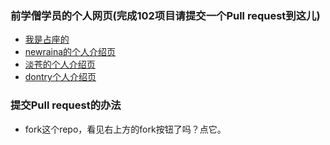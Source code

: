 
 ### 前学僧学员的个人网页(完成102项目请提交一个Pull request到这儿)
 - [我是占座的](http://baidu.com)
 - [newraina的个人介绍页](http://about.newraina.com)
 - [淡苍的个人介绍页](http://page.blackganglion.com)
 - [dontry个人介绍页](http://dontry.github.io/js-projects)
 

 ### 提交Pull request的办法
 - fork这个repo，看见右上方的fork按钮了吗？点它。

